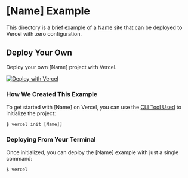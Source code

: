 # [Name] Example

This directory is a brief example of a [Name](site-link) site that can be deployed to Vercel with zero configuration.

## Deploy Your Own

Deploy your own [Name] project with Vercel.

[![Deploy with Vercel](https://vercel.com/button)](https://vercel.com/new/clone?repository-url=https://github.com/khulnasoft-lab/devship/tree/main/example-directory)

### How We Created This Example

To get started with [Name] on Vercel, you can use the [CLI Tool Used](CLI-link) to initialize the project:

```shell
$ vercel init [Name]]
```

### Deploying From Your Terminal

Once initialized, you can deploy the [Name] example with just a single command:

```shell
$ vercel
```
